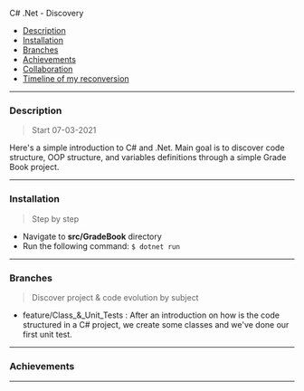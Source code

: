 C# .Net - Discovery

- [Description](#description)
- [Installation](#installation)
- [Branches](#branches)
- [Achievements](#achievements)
- [Collaboration](#collaboration)
- [Timeline of my reconversion](#timeline-of-my-reconversion)

---

### Description

> Start 07-03-2021

Here's a simple introduction to C# and .Net. 
Main goal is to discover code structure, OOP structure, and variables definitions through a simple Grade Book project.

---

### Installation

> Step by step

-   Navigate to **src/GradeBook** directory
-   Run the following command: ```$ dotnet run```

---

### Branches

> Discover project & code evolution by subject

- feature/Class_&_Unit_Tests : After an introduction on how is the code structured in a C# project, we create some classes and we've done our first unit test.

---

### Achievements



---